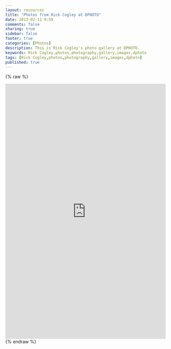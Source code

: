 ```yaml
---
layout: resources
title: "Photos from Rick Cogley at DPHOTO"
date: 2013-02-11 9:59
comments: false
sharing: true
sidebar: false
footer: true
categories: [Photos]
description: This is Rick Cogley's photo gallery at DPHOTO.
keywords: Rick Cogley,photos,photography,gallery,images,dphoto 
tags: [Rick Cogley,photos,photography,gallery,images,dphoto]
published: true
---
```


{% raw %} 
<iframe width='100%' height='800' frameborder='0' allowtransparency='true' scrolling='no' src='http://rickcogley.dphoto.com'></iframe>
{% endraw %}